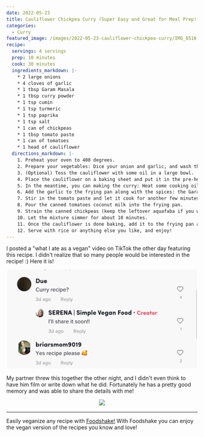 ```yaml
---
date: 2022-05-23
title: Cauliflower Chickpea Curry (Super Easy and Great for Meal Prep!)
categories:
  - Curry
featured_image: /images/2022-05-23-cauliflower-chickpea-curry/IMG_8516.PNG
recipe:
  servings: 4 servings
  prep: 10 minutes
  cook: 30 minutes
  ingredients_markdown: |-
    * 2 large onions
    * 4 cloves of garlic
    * 1 tbsp Garam Masala
    * 1 tbsp curry powder
    * 1 tsp cumin
    * 1 tsp turmeric
    * 1 tsp paprika
    * 1 tsp salt
    * 1 can of chickpeas
    * 1 tbsp tomato paste
    * 1 can of tomatoes
    * 1 head of cauliflower
  directions_markdown: |-
    1. Preheat your oven to 400 degrees.
    2. Prepare your vegetables: Dice your onion and garlic, and wash the cauliflower and chop it into bite sized pieces.
    3. (Optional) Toss the cauliflower with some oil in a large bowl.
    4. Place the cauliflower on a baking sheet and put it in the pre-heated oven. The cauliflower will bake for about 20 - 30 minutes.
    5. In the meantime, you can making the curry: Heat some cooking oil in a frying pan, and then add the onion. Cook on medium heat until the onion is translucent. This should take 5 - 10 minutes.
    6. Add the garlic to the frying pan along with the spices: the Garam Masala, curry powder, cumin, turmeric, paprika, and salt. Cook until aromatic (about another 5 - 10 minutes).
    7. Stir in the tomato paste and let it cook for another few minutes until it's heated up.
    8. Pour the canned tomatoes coconut milk into the frying pan.
    9. Strain the canned chickpeas (keep the leftover aquafaba if you want!) and add the chickpeas to the frying pan.
    10. Let the mixture simmer for about 10 minutes.
    11. Once the cauliflower is done baking, add it to the frying pan and mix well.
    12. Serve with rice or anything else you like, and enjoy! 
---
```


I posted a "what I ate as a vegan" video on TikTok the other day featuring this recipe. I didn't realize that so many people would be interested in the recipe! :) Here it is!

<p align="center">
<img src="/images/2022-05-23-cauliflower-chickpea-curry/tiktok.png" width="500">
</p>

My partner threw this together the other night, and I didn't even think to have him film or write down what he did. Fortunately he has a pretty good memory and was able to share the details with me!


<p align="center">
<img src="/images/2022-05-23-cauliflower-chickpea-curry/IMG_8517.PNG" width="500">
</p>

---
Easily veganize any recipe with <a href='https://foodshakeapp.com/'>Foodshake!</a> With Foodshake you can enjoy the vegan version of the recipes you know and love!